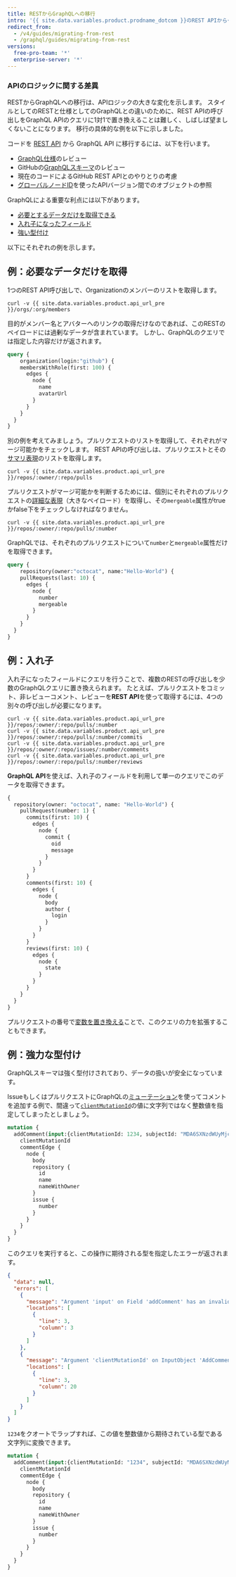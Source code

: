 ```yaml
---
title: RESTからGraphQLへの移行
intro: '{{ site.data.variables.product.prodname_dotcom }}のREST APIから{{ site.data.variables.product.prodname_dotcom }}のGraphQL APIへの移行に関するベストプラクティスと考慮点について学んでください。'
redirect_from:
  - /v4/guides/migrating-from-rest
  - /graphql/guides/migrating-from-rest
versions:
  free-pro-team: '*'
  enterprise-server: '*'
---
```


### APIのロジックに関する差異

RESTからGraphQLへの移行は、APIロジックの大きな変化を示します。 スタイルとしてのRESTと仕様としてのGraphQLとの違いのために、REST APIの呼び出しをGraphQL APIのクエリに1対1で置き換えることは難しく、しばしば望ましくないことになります。 移行の具体的な例を以下に示しました。

コードを [REST API](/v3) から GraphQL API に移行するには、以下を行います。

- [GraphQL仕様](https://graphql.github.io/graphql-spec/June2018/)のレビュー
- GitHubの[GraphQLスキーマ](/v4/reference/)のレビュー
- 現在のコードによるGitHub REST APIとのやりとりの考慮
- [グローバルノードID](/v4/guides/using-global-node-ids)を使ったAPIバージョン間でのオブジェクトの参照

GraphQLによる重要な利点には以下があります。

- [必要とするデータだけを取得できる](#example-getting-the-data-you-need-and-nothing-more)
- [入れ子になったフィールド](#example-nesting)
- [強い型付け](#example-strong-typing)

以下にそれぞれの例を示します。

## 例：必要なデータだけを取得

1つのREST API呼び出しで、Organizationのメンバーのリストを取得します。
```shell
curl -v {{ site.data.variables.product.api_url_pre }}/orgs/:org/members
```

目的がメンバー名とアバターへのリンクの取得だけなのであれば、このRESTのペイロードには過剰なデータが含まれています。 しかし、GraphQLのクエリでは指定した内容だけが返されます。

```graphql
query {
    organization(login:"github") {
    membersWithRole(first: 100) {
      edges {
        node {
          name
          avatarUrl
        }
      }
    }
  }
}
```

別の例を考えてみましょう。プルリクエストのリストを取得して、それぞれがマージ可能かをチェックします。 REST APIの呼び出しは、プルリクエストとその[サマリ表現](/v3/#summary-representations)のリストを取得します。
```shell
curl -v {{ site.data.variables.product.api_url_pre }}/repos/:owner/:repo/pulls
```

プルリクエストがマージ可能かを判断するためには、個別にそれぞれのプルリクエストの[詳細な表現](/v3/#detailed-representations)（大きなペイロード）を取得し、その`mergeable`属性がtrueかfalse下をチェックしなければなりません。
```shell
curl -v {{ site.data.variables.product.api_url_pre }}/repos/:owner/:repo/pulls/:number
```

GraphQLでは、それぞれのプルリクエストについて`number`と`mergeable`属性だけを取得できます。

```graphql
query {
    repository(owner:"octocat", name:"Hello-World") {
    pullRequests(last: 10) {
      edges {
        node {
          number
          mergeable
        }
      }
    }
  }
}
```

## 例：入れ子

入れ子になったフィールドにクエリを行うことで、複数のRESTの呼び出しを少数のGraphQLクエリに置き換えられます。 たとえば、プルリクエストをコミット、非レビューコメント、レビューを**REST API**を使って取得するには、4つの別々の呼び出しが必要になります。
```shell
curl -v {{ site.data.variables.product.api_url_pre }}/repos/:owner/:repo/pulls/:number
curl -v {{ site.data.variables.product.api_url_pre }}/repos/:owner/:repo/pulls/:number/commits
curl -v {{ site.data.variables.product.api_url_pre }}/repos/:owner/:repo/issues/:number/comments
curl -v {{ site.data.variables.product.api_url_pre }}/repos/:owner/:repo/pulls/:number/reviews
```

**GraphQL API**を使えば、入れ子のフィールドを利用して単一のクエリでこのデータを取得できます。

```graphql
{
  repository(owner: "octocat", name: "Hello-World") {
    pullRequest(number: 1) {
      commits(first: 10) {
        edges {
          node {
            commit {
              oid
              message
            }
          }
        }
      }
      comments(first: 10) {
        edges {
          node {
            body
            author {
              login
            }
          }
        }
      }
      reviews(first: 10) {
        edges {
          node {
            state
          }
        }
      }
    }
  }
}
```

プルリクエストの番号で[変数を置き換える](/v4/guides/forming-calls/#working-with-variables)ことで、このクエリの力を拡張することもできます。

## 例：強力な型付け

GraphQLスキーマは強く型付けされており、データの扱いが安全になっています。

IssueもしくはプルリクエストにGraphQLの[ミューテーション](/v4/mutation)を使ってコメントを追加する例で、間違って[`clientMutationId`](/v4/mutation/addcomment/)の値に文字列ではなく整数値を指定してしまったとしましょう。

```graphql
mutation {
  addComment(input:{clientMutationId: 1234, subjectId: "MDA6SXNzdWUyMjcyMDA2MTT=", body: "Looks good to me!"}) {
    clientMutationId
    commentEdge {
      node {
        body
        repository {
          id
          name
          nameWithOwner
        }
        issue {
          number
        }
      }
    }
  }
}
```

このクエリを実行すると、この操作に期待される型を指定したエラーが返されます。

```json
{
  "data": null,
  "errors": [
    {
      "message": "Argument 'input' on Field 'addComment' has an invalid value. Expected type 'AddCommentInput!'.",
      "locations": [
        {
          "line": 3,
          "column": 3
        }
      ]
    },
    {
      "message": "Argument 'clientMutationId' on InputObject 'AddCommentInput' has an invalid value. Expected type 'String'.",
      "locations": [
        {
          "line": 3,
          "column": 20
        }
      ]
    }
  ]
}
```

`1234`をクオートでラップすれば、この値を整数値から期待されている型である文字列に変換できます。

```graphql
mutation {
  addComment(input:{clientMutationId: "1234", subjectId: "MDA6SXNzdWUyMjcyMDA2MTT=", body: "Looks good to me!"}) {
    clientMutationId
    commentEdge {
      node {
        body
        repository {
          id
          name
          nameWithOwner
        }
        issue {
          number
        }
      }
    }
  }
}
```
